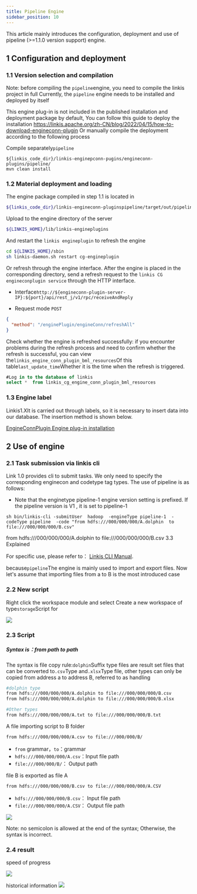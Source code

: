 ```yaml
---
title: Pipeline Engine
sidebar_position: 10
---
```


This article mainly introduces the configuration, deployment and use of pipeline (>=1.1.0 version support) engine.


## 1 Configuration and deployment

### 1.1 Version selection and compilation
Note: before compiling the `pipeline`engine, you need to compile the linkis project in full
Currently, the `pipeline` engine needs to be installed and deployed by itself

This engine plug-in is not included in the published installation and deployment package by default,
You can follow this guide to deploy the installation https://linkis.apache.org/zh-CN/blog/2022/04/15/how-to-download-engineconn-plugin
Or manually compile the deployment according to the following process

Compile separately`pipeline` 

```
${linkis_code_dir}/linkis-enginepconn-pugins/engineconn-plugins/pipeline/
mvn clean install
```

### 1.2 Material deployment and loading

The engine package compiled in step 1.1 is located in

```bash
${linkis_code_dir}/linkis-engineconn-pluginspipeline/target/out/pipeline
```
Upload to the engine directory of the server

```bash 
${LINKIS_HOME}/lib/linkis-engineplugins
```

And restart the `linkis engineplugin` to refresh the engine
```bash
cd ${LINKIS_HOME}/sbin
sh linkis-daemon.sh restart cg-engineplugin
```
Or refresh through the engine interface. After the engine is placed in the corresponding directory, send a refresh request to the `linkis CG engineconplugin service` through the HTTP interface.
- Interface`http://${engineconn-plugin-server-IP}:${port}/api/rest_j/v1/rpc/receiveAndReply`

- Request mode `POST`

```json
{
  "method": "/enginePlugin/engineConn/refreshAll"
}
```
Check whether the engine is refreshed successfully: if you encounter problems during the refresh process and need to confirm whether the refresh is successful, you can view the`linkis_engine_conn_plugin_bml_resources`Of this table`last_update_time`Whether it is the time when the refresh is triggered.

```sql
#Log in to the database of linkis
select *  from linkis_cg_engine_conn_plugin_bml_resources
```

### 1.3 Engine label

Linkis1.XIt is carried out through labels, so it is necessary to insert data into our database. The insertion method is shown below.

[EngineConnPlugin Engine plug-in installation](../deployment/engine-conn-plugin-installation) 


## 2 Use of engine

### 2.1 Task submission via linkis cli

Link 1.0 provides cli to submit tasks. We only need to specify the corresponding enginecon and codetype tag types. The use of pipeline is as follows:
- Note that the enginetype pipeline-1 engine version setting is prefixed. If the pipeline version is V1 , it is set to pipeline-1 
```shell
sh bin/linkis-cli -submitUser  hadoop  -engineType pipeline-1  -codeType pipeline  -code "from hdfs:///000/000/000/A.dolphin  to file:///000/000/000/B.csv"
```
from hdfs:///000/000/000/A.dolphin  to file:///000/000/000/B.csv 3.3 Explained

For specific use, please refer to： [Linkis CLI Manual](../user-guide/linkiscli-manual.md).

because`pipeline`The engine is mainly used to import and export files. Now let's assume that importing files from a to B is the most introduced case

### 2.2 New script
Right click the workspace module and select Create a new workspace of type`storage`Script for

![](/Images-zh/EngineConnNew/new_pipeline_script.png)

### 2.3 Script

##### Syntax is：from path to path

The syntax is file copy rule:`dolphin`Suffix type files are result set files that can be converted to`.csv`Type and`.xlsx`Type file, other types can only be copied from address a to address B, referred to as handling

```bash
#dolphin type
from hdfs:///000/000/000/A.dolphin to file:///000/000/000/B.csv
from hdfs:///000/000/000/A.dolphin to file:///000/000/000/B.xlsx

#Other types
from hdfs:///000/000/000/A.txt to file:///000/000/000/B.txt
```


A file importing script to B folder
```bash
from hdfs:///000/000/000/A.csv to file:///000/000/B/
```
- `from` grammar，`to`：grammar
- `hdfs:///000/000/000/A.csv`：Input file path
- `file:///000/000/B/`： Output path


file B is exported as file A
```bash
from hdfs:///000/000/000/B.csv to file:///000/000/000/A.CSV
```
- `hdfs:///000/000/000/B.csv`： Input file path
- `file:///000/000/000/A.CSV`： Output file path

![](/Images-zh/EngineConnNew/to_write.png)

Note: no semicolon is allowed at the end of the syntax; Otherwise, the syntax is incorrect.

### 2.4 result
speed of progress

![](/Images-zh/EngineConnNew/job_state.png)

historical information
![](/Images-zh/EngineConnNew/historical_information.png)
